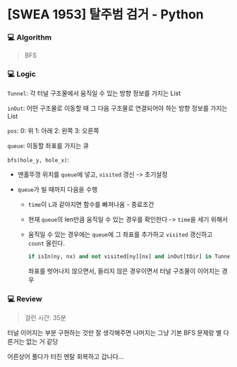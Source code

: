 # [SWEA 1953] 탈주범 검거 - Python

### :computer: Algorithm

> BFS



### :computer: Logic

`Tunnel`: 각 터널 구조물에서 움직일 수 있는 방향 정보를 가지는 List

`inOut`: 어떤 구조물로 이동할 때 그 다음 구조물로 연결되어야 하는 방향 정보를 가지는 List

`pos`: 0: 위 1: 아래 2: 왼쪽 3: 오른쪽

`queue`: 이동할 좌표를 가지는 큐



`bfs(hole_y, hole_x)`: 

- 맨홀뚜껑 위치를 `queue`에 넣고, `visited` 갱신 -> 초기설정

- `queue`가 빌 때까지 다음을 수행

  - `time`이 `L`과 같아지면 함수를 빠져나옴 - 종료조건

  - 현재 `queue`의 len만큼 움직일 수 있는 경우를 확인한다 -> `time`을 세기 위해서

  - 움직일 수 있는 경우에는 `queue`에 그 좌표를 추가하고 `visited` 갱신하고 `count` 올린다.

    ```python
    if isIn(ny, nx) and not visited[ny][nx] and inOut[tDir] in Tunnel[Map[ny][nx]]:
    ```

    좌표를 벗어나지 않으면서, 들리지 않은 경우이면서 터널 구조물이 이어지는 경우

    

### :computer: Review

> 걸린 시간: 35분

터널 이어지는 부분 구현하는 것만 잘 생각해주면 나머지는 그냥 기본 BFS 문제랑 별 다른거는 없는 거 같당

어른상어 풀다가 터진 멘탈 회복하고 갑니다...